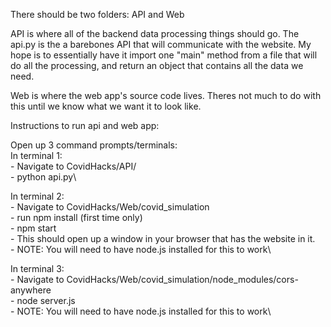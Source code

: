 There should be two folders: API and Web

API is where all of the backend data processing things should go. The api.py is the a barebones API that will communicate with the website.
My hope is to essentially have it import one "main" method from a file that will do all the processing, and return an object that contains all the data we need. 

Web is where the web app's source code lives. Theres not much to do with this until we know what we want it to look like. 

Instructions to run api and web app:

Open up 3 command prompts/terminals:\
In terminal 1: \
    - Navigate to CovidHacks/API/ \
    - python api.py\

In terminal 2: \
    - Navigate to CovidHacks/Web/covid_simulation\
    - run npm install (first time only)\
    - npm start\
    - This should open up a window in your browser that has the website in it.\
    - NOTE: You will need to have node.js installed for this to work\
 
 In terminal 3: \
    - Navigate to CovidHacks/Web/covid_simulation/node_modules/cors-anywhere\
    - node server.js\
    - NOTE: You will need to have node.js installed for this to work\
